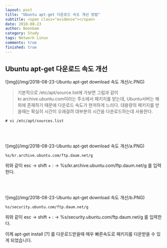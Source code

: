 ```yaml
---
layout: post
title: "Ubuntu apt-get 다운로드 속도 개선 방법"
subtitle: <span class="evidence"></span>
date: 2018-08-23
author: NoonGam
category: Study
tags: Network Linux
comments: true
finished: true
---
```




## Ubuntu apt-get 다운로드 속도 개선


![img](/img/2018-08-23-Ubuntu apt-get download 속도 개선/c.PNG)

> 기본적으로 /etc/apt/source.list에 가보면 그림과 같이 kr.archive.ubuntu.com이라는 주소에서 패키지를 받는데, Ubuntu서버는 해외에 존재하기 때문에 다운로드 속도가 현저하게 느리다. 대용량의 패키지를 받을때는 확실히 시간이 오래걸려 대부분의 시간을 다운로드하는데 사용한다.  

```
# vi /etc/apt/sources.list
```

<br><br>

![img](/img/2018-08-23-Ubuntu apt-get download 속도 개선/a.PNG)

```
%s/kr.archive.ubuntu.com/ftp.daum.net/g
```

<a>위와 같이 esc -> shift + :  -> %s/kr.archive.ubuntu.com/ftp.daum.net/g 를 입력한다.</a>


<br><br>


![img](/img/2018-08-23-Ubuntu apt-get download 속도 개선/b.PNG)
```
%s/security.ubuntu.com/ftp.daum.net/g
```

<a>위와 같이 esc -> shift + :  -> %s/security.ubuntu.com/ftp.daum.net/g 를 입력한다.</a>

이제 apt-get install [?] 를 다운로드받을때 매우 빠른속도로 패키지를 다운받을 수 있게 되었습니다.
